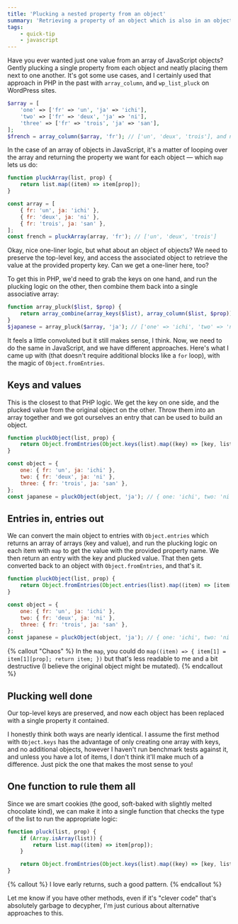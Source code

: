 ```yaml
---
title: 'Plucking a nested property from an object'
summary: 'Retrieving a property of an object which is also in an object in JavaScript.'
tags:
    - quick-tip
    - javascript
---
```


Have you ever wanted just one value from an array of JavaScript objects? Gently plucking a single property from each object and neatly placing them next to one another. It's got some use cases, and I certainly used that approach in PHP in the past with `array_column`, and `wp_list_pluck` on WordPress sites.

```php
$array = [
    'one' => ['fr' => 'un', 'ja' => 'ichi'],
    'two' => ['fr' => 'deux', 'ja' => 'ni'],
    'three' => ['fr' => 'trois', 'ja' => 'san'],
];
$french = array_column($array, 'fr'); // ['un', 'deux', 'trois'], and note the keys have disappeared.
```

In the case of an array of objects in JavaScript, it's a matter of looping over the array and returning the property we want for each object — which `map` lets us do:

```js
function pluckArray(list, prop) {
	return list.map((item) => item[prop]);
}

const array = [
	{ fr: 'un', ja: 'ichi' },
	{ fr: 'deux', ja: 'ni' },
	{ fr: 'trois', ja: 'san' },
];
const french = pluckArray(array, 'fr'); // ['un', 'deux', 'trois']
```

Okay, nice one-liner logic, but what about an object of objects? We need to preserve the top-level key, and access the associated object to retrieve the value at the provided property key. Can we get a one-liner here, too?

To get this in PHP, we'd need to grab the keys on one hand, and run the plucking logic on the other, then combine them back into a single associative array:

```php
function array_pluck($list, $prop) {
	return array_combine(array_keys($list), array_column($list, $prop));
}
$japanese = array_pluck($array, 'ja'); // ['one' => 'ichi', 'two' => 'ni', 'three' => 'san']
```

It feels a little convoluted but it still makes sense, I think. Now, we need to do the same in JavaScript, and we have different approaches. Here's what I came up with (that doesn't require additional blocks like a `for` loop), with the magic of `Object.fromEntries`.

## Keys and values

This is the closest to that PHP logic. We get the key on one side, and the plucked value from the original object on the other. Throw them into an array together and we got ourselves an entry that can be used to build an object.

```js
function pluckObject(list, prop) {
	return Object.fromEntries(Object.keys(list).map((key) => [key, list[key][prop]]));
}

const object = {
	one: { fr: 'un', ja: 'ichi' },
	two: { fr: 'deux', ja: 'ni' },
	three: { fr: 'trois', ja: 'san' },
};
const japanese = pluckObject(object, 'ja'); // { one: 'ichi', two: 'ni', three: 'san' }
```

## Entries in, entries out

We can convert the main object to entries with `Object.entries` which returns an array of arrays (key and value), and run the plucking logic on each item with `map` to get the value with the provided property name. We then return an entry with the key and plucked value. That then gets converted back to an object with `Object.fromEntries`, and that's it.

```js
function pluckObject(list, prop) {
	return Object.fromEntries(Object.entries(list).map((item) => [item[0], item[1][prop]]));
}

const object = {
	one: { fr: 'un', ja: 'ichi' },
	two: { fr: 'deux', ja: 'ni' },
	three: { fr: 'trois', ja: 'san' },
};
const japanese = pluckObject(object, 'ja'); // { one: 'ichi', two: 'ni', three: 'san' }
```

{% callout "Chaos" %}
In the `map`, you could do `map((item) => { item[1] = item[1][prop]; return item; })` but that's less readable to me and a bit destructive (I believe the original object might be mutated).
{% endcallout %}

## Plucking well done

Our top-level keys are preserved, and now each object has been replaced with a single property it contained.

I honestly think both ways are nearly identical. I assume the first method with `Object.keys` has the advantage of only creating one array with keys, and no additional objects, however I haven't run benchmark tests against it, and unless you have a lot of items, I don't think it'll make much of a difference. Just pick the one that makes the most sense to you!

## One function to rule them all

Since we are smart cookies (the good, soft-baked with slightly melted chocolate kind), we can make it into a single function that checks the type of the list to run the appropriate logic:

```js
function pluck(list, prop) {
	if (Array.isArray(list)) {
		return list.map((item) => item[prop]);
	}

	return Object.fromEntries(Object.keys(list).map((key) => [key, list[key][prop]]));
}
```

{% callout %}
I love early returns, such a good pattern.
{% endcallout %}

Let me know if you have other methods, even if it's "clever code" that's absolutely garbage to decypher, I'm just curious about alternative approaches to this.

